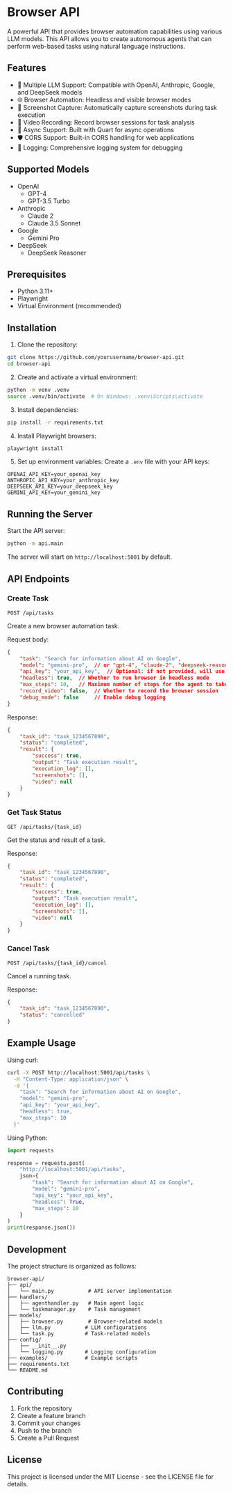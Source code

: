 # Browser API

A powerful API that provides browser automation capabilities using various LLM models. This API allows you to create autonomous agents that can perform web-based tasks using natural language instructions.

## Features
- 🤖 Multiple LLM Support: Compatible with OpenAI, Anthropic, Google, and DeepSeek models
- 🌐 Browser Automation: Headless and visible browser modes
- 📸 Screenshot Capture: Automatically capture screenshots during task execution
- 🎥 Video Recording: Record browser sessions for task analysis
- 🔄 Async Support: Built with Quart for async operations
- 🛡️ CORS Support: Built-in CORS handling for web applications
- 📝 Logging: Comprehensive logging system for debugging

## Supported Models
- OpenAI
  - GPT-4
  - GPT-3.5 Turbo
- Anthropic
  - Claude 2
  - Claude 3.5 Sonnet
- Google
  - Gemini Pro
- DeepSeek
  - DeepSeek Reasoner

## Prerequisites
- Python 3.11+
- Playwright
- Virtual Environment (recommended)

## Installation

1. Clone the repository:
```bash
git clone https://github.com/yourusername/browser-api.git
cd browser-api
```

2. Create and activate a virtual environment:
```bash
python -m venv .venv
source .venv/bin/activate  # On Windows: .venv\Scripts\activate
```

3. Install dependencies:
```bash
pip install -r requirements.txt
```

4. Install Playwright browsers:
```bash
playwright install
```

5. Set up environment variables:
Create a `.env` file with your API keys:
```env
OPENAI_API_KEY=your_openai_key
ANTHROPIC_API_KEY=your_anthropic_key
DEEPSEEK_API_KEY=your_deepseek_key
GEMINI_API_KEY=your_gemini_key
```

## Running the Server

Start the API server:
```bash
python -m api.main
```

The server will start on `http://localhost:5001` by default.

## API Endpoints

### Create Task
`POST /api/tasks`

Create a new browser automation task.

Request body:
```json
{
    "task": "Search for information about AI on Google",
    "model": "gemini-pro",  // or "gpt-4", "claude-2", "deepseek-reasoner"
    "api_key": "your_api_key",  // Optional: if not provided, will use server-side keys
    "headless": true,  // Whether to run browser in headless mode
    "max_steps": 10,   // Maximum number of steps for the agent to take
    "record_video": false,  // Whether to record the browser session
    "debug_mode": false     // Enable debug logging
}
```

Response:
```json
{
    "task_id": "task_1234567890",
    "status": "completed",
    "result": {
        "success": true,
        "output": "Task execution result",
        "execution_log": [],
        "screenshots": [],
        "video": null
    }
}
```

### Get Task Status
`GET /api/tasks/{task_id}`

Get the status and result of a task.

Response:
```json
{
    "task_id": "task_1234567890",
    "status": "completed",
    "result": {
        "success": true,
        "output": "Task execution result",
        "execution_log": [],
        "screenshots": [],
        "video": null
    }
}
```

### Cancel Task
`POST /api/tasks/{task_id}/cancel`

Cancel a running task.

Response:
```json
{
    "task_id": "task_1234567890",
    "status": "cancelled"
}
```

## Example Usage

Using curl:
```bash
curl -X POST http://localhost:5001/api/tasks \
  -H "Content-Type: application/json" \
  -d '{
    "task": "Search for information about AI on Google",
    "model": "gemini-pro",
    "api_key": "your_api_key",
    "headless": true,
    "max_steps": 10
  }'
```

Using Python:
```python
import requests

response = requests.post(
    "http://localhost:5001/api/tasks",
    json={
        "task": "Search for information about AI on Google",
        "model": "gemini-pro",
        "api_key": "your_api_key",
        "headless": True,
        "max_steps": 10
    }
)
print(response.json())
```

## Development

The project structure is organized as follows:

```
browser-api/
├── api/
│   └── main.py           # API server implementation
├── handlers/
│   ├── agenthandler.py   # Main agent logic
│   └── taskmanager.py    # Task management
├── models/
│   ├── browser.py        # Browser-related models
│   ├── llm.py           # LLM configurations
│   └── task.py          # Task-related models
├── config/
│   ├── __init__.py
│   └── logging.py       # Logging configuration
├── examples/            # Example scripts
├── requirements.txt
└── README.md
```

## Contributing

1. Fork the repository
2. Create a feature branch
3. Commit your changes
4. Push to the branch
5. Create a Pull Request

## License

This project is licensed under the MIT License - see the LICENSE file for details.
